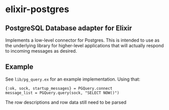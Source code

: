 # elixir-postgres

## PostgreSQL Database adapter for Elixir

Implements a low-level connector for Postgres.  This is intended to use as the underlying library for higher-level applications
that will actually respond to incoming messages as desired. 

## Example

See `lib/pg_query.ex` for an example implementation.  Using that:

    {:ok, sock, startup_messages} = PGQuery.connect
    message_list = PGQuery.query(sock, "SELECT NOW()")

The row descriptions and row data still need to be parsed
